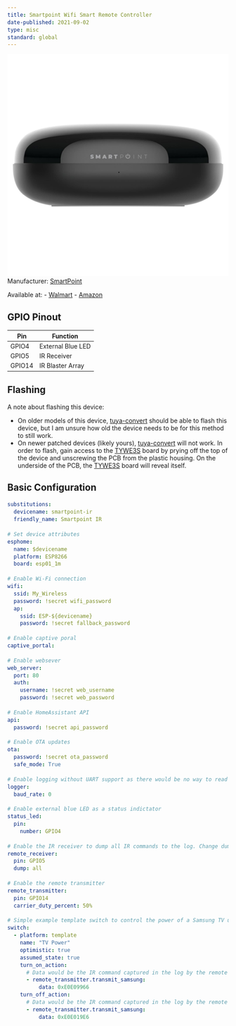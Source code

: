 ```yaml
---
title: Smartpoint Wifi Smart Remote Controller
date-published: 2021-09-02
type: misc
standard: global
---
```


![Product Image](smartpoint_wifi_smart_remote_controller.jpeg "Product Image")
Manufacturer: [SmartPoint](https://www.smartpointco.com/product-page/smart-wifi-remote-control)

Available at: - [Walmart](https://www.walmart.com/ip/Smartpoint-Wifi-Smart-Remote-Controller-Compatible-with-Alexa-and-Google-Assistant-Hands-Free-Voice-Control/824016383) - [Amazon](https://amzn.to/3n1c2LD)

## GPIO Pinout

| Pin    | Function          |
| ------ | ----------------- |
| GPIO4  | External Blue LED |
| GPIO5  | IR Receiver       |
| GPIO14 | IR Blaster Array  |

## Flashing

A note about flashing this device:

- On older models of this device, [tuya-convert](https://www.esphome-devices.com/guides/tuya-convert/) should be able to flash this device, but I am unsure how old the device needs to be for this method to still work.
- On newer patched devices (likely yours), [tuya-convert](https://www.esphome-devices.com/guides/tuya-convert/) will not work. In order to flash, gain access to the [TYWE3S](https://tasmota.github.io/docs/Pinouts/#tywe3s) board by prying off the top of the device and unscrewing the PCB from the plastic housing. On the underside of the PCB, the [TYWE3S](https://tasmota.github.io/docs/Pinouts/#tywe3s) board will reveal itself.

## Basic Configuration

```yaml
substitutions:
  devicename: smartpoint-ir
  friendly_name: Smartpoint IR

# Set device attributes
esphome:
  name: $devicename
  platform: ESP8266
  board: esp01_1m

# Enable Wi-Fi connection
wifi:
  ssid: My_Wireless
  password: !secret wifi_password
  ap:
    ssid: ESP-${devicename}
    password: !secret fallback_password

# Enable captive poral
captive_portal:

# Enable websever
web_server:
  port: 80
  auth:
    username: !secret web_username
    password: !secret web_password

# Enable HomeAssistant API
api:
  password: !secret api_password

# Enable OTA updates
ota:
  password: !secret ota_password
  safe_mode: True

# Enable logging without UART support as there would be no way to read it
logger:
  baud_rate: 0

# Enable external blue LED as a status indictator
status_led:
  pin:
    number: GPIO4

# Enable the IR receiver to dump all IR commands to the log. Change dump type to your capture remote type. Use the captured IR command to replicate that IR command. You can disable this part when you aren't capturing IR command data.
remote_receiver:
  pin: GPIO5
  dump: all

# Enable the remote transmitter
remote_transmitter:
  pin: GPIO14
  carrier_duty_percent: 50%

# Simple example template switch to control the power of a Samsung TV using IR commands
switch:
  - platform: template
    name: "TV Power"
    optimistic: true
    assumed_state: true
    turn_on_action:
      # Data would be the IR command captured in the log by the remote receiver
      - remote_transmitter.transmit_samsung:
          data: 0xE0E09966
    turn_off_action:
      # Data would be the IR command captured in the log by the remote receiver
      - remote_transmitter.transmit_samsung:
          data: 0xE0E019E6
```
